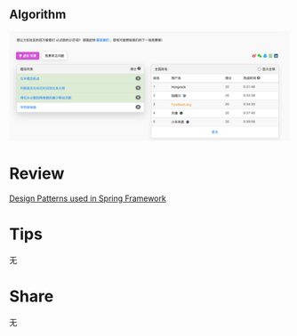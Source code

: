 ## Algorithm
![yueqingming-2023-08-13-lc](../../images/temp/yueqingming-2023-09-10-lc.png)

# Review
[Design Patterns used in Spring Framework](https://medium.com/@bubu.tripathy/design-patterns-used-in-spring-framework-60df94fd3400)


# Tips
无

# Share
无 